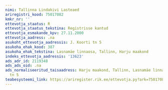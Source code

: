 ```yaml
---
nimi: Tallinna Lindakivi Lasteaed
ariregistri_kood: 75017082
kmkr_nr: ''
ettevotja_staatus: R
ettevotja_staatus_tekstina: Registrisse kantud
ettevotja_esmakande_kpv: 27.11.2000
ettevotja_aadress: .na
asukoht_ettevotja_aadressis: J. Koorti tn 5
asukoha_ehak_kood: 387
asukoha_ehak_tekstina: Lasnamäe linnaosa, Tallinn, Harju maakond
indeks_ettevotja_aadressis: '13623'
ads_adr_id: 2119348
ads_ads_oid: .na
ads_normaliseeritud_taisaadress: Harju maakond, Tallinn, Lasnamäe linnaosa, J. Koorti
  tn 5
teabesysteemi_link: https://ariregister.rik.ee/ettevotja.py?ark=75017082&ref=rekvisiidid
---
```

